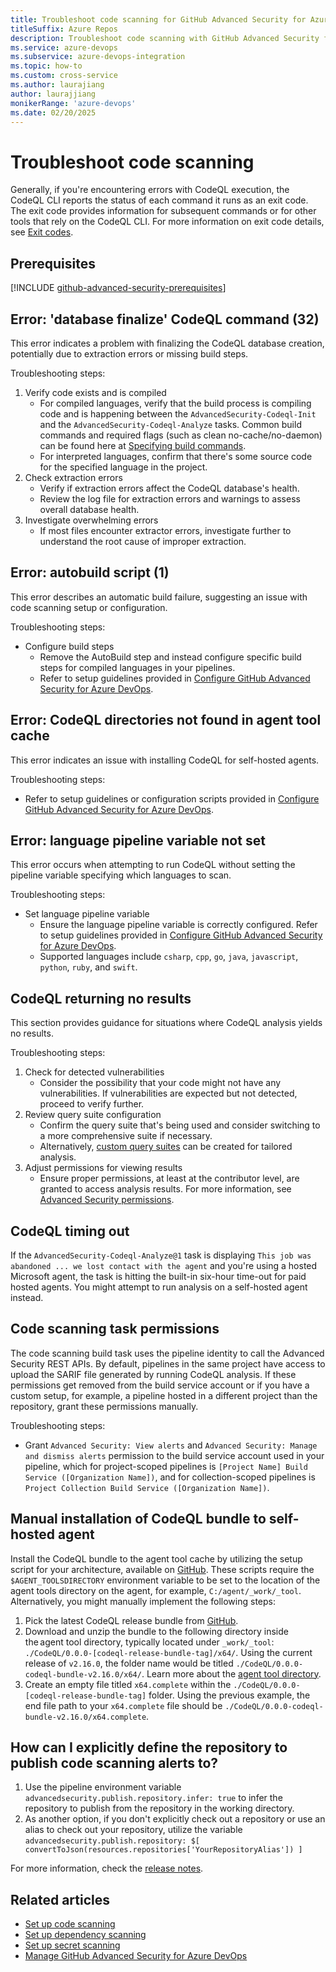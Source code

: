 ```yaml
---
title: Troubleshoot code scanning for GitHub Advanced Security for Azure DevOps 
titleSuffix: Azure Repos
description: Troubleshoot code scanning with GitHub Advanced Security for Azure DevOps.
ms.service: azure-devops
ms.subservice: azure-devops-integration
ms.topic: how-to 
ms.custom: cross-service
ms.author: laurajiang
author: laurajjiang
monikerRange: 'azure-devops'
ms.date: 02/20/2025
---
```


# Troubleshoot code scanning 

Generally, if you're encountering errors with CodeQL execution, the CodeQL CLI reports the status of each command it runs as an exit code. The exit code provides information for subsequent commands or for other tools that rely on the CodeQL CLI. For more information on exit code details, see [Exit codes](https://docs.github.com/en/code-security/codeql-cli/using-the-advanced-functionality-of-the-codeql-cli/exit-codes). 

## Prerequisites

[!INCLUDE [github-advanced-security-prerequisites](includes/github-advanced-security-prerequisites.md)]

## Error: 'database finalize' CodeQL command (32) 
This error indicates a problem with finalizing the CodeQL database creation, potentially due to extraction errors or missing build steps.

Troubleshooting steps:
1. Verify code exists and is compiled
   * For compiled languages, verify that the build process is compiling code and is happening between the `AdvancedSecurity-Codeql-Init` and the `AdvancedSecurity-Codeql-Analyze` tasks. Common build commands and required flags (such as clean no-cache/no-daemon) can be found here at [Specifying build commands](https://docs.github.com/en/code-security/codeql-cli/getting-started-with-the-codeql-cli/preparing-your-code-for-codeql-analysis#specifying-build-commands).
   * For interpreted languages, confirm that there's some source code for the specified language in the project.
1. Check extraction errors
   * Verify if extraction errors affect the CodeQL database's health.
   * Review the log file for extraction errors and warnings to assess overall database health.
1. Investigate overwhelming errors
   * If most files encounter extractor errors, investigate further to understand the root cause of improper extraction.
  
## Error: autobuild script (1) 
This error describes an automatic build failure, suggesting an issue with code scanning setup or configuration. 

Troubleshooting steps:
* Configure build steps
   * Remove the AutoBuild step and instead configure specific build steps for compiled languages in your pipelines.
   * Refer to setup guidelines provided in [Configure GitHub Advanced Security for Azure DevOps](configure-github-advanced-security-features.md#set-up-code-scanning).

## Error: CodeQL directories not found in agent tool cache 
This error indicates an issue with installing CodeQL for self-hosted agents. 

Troubleshooting steps: 

* Refer to setup guidelines or configuration scripts provided in [Configure GitHub Advanced Security for Azure DevOps](configure-github-advanced-security-features.md#extra-prerequisites-for-self-hosted-agents).

## Error: language pipeline variable not set
This error occurs when attempting to run CodeQL without setting the pipeline variable specifying which languages to scan.

Troubleshooting steps:

* Set language pipeline variable
   * Ensure the language pipeline variable is correctly configured. Refer to setup guidelines provided in [Configure GitHub Advanced Security for Azure DevOps](configure-github-advanced-security-features.md#set-up-code-scanning).
   * Supported languages include `csharp`, `cpp`, `go`, `java`, `javascript`, `python`, `ruby`, and `swift`.
  
## CodeQL returning no results
This section provides guidance for situations where CodeQL analysis yields no results.

Troubleshooting steps:
1. Check for detected vulnerabilities
   * Consider the possibility that your code might not have any vulnerabilities. If vulnerabilities are expected but not detected, proceed to verify further.
1. Review query suite configuration
   * Confirm the query suite that's being used and consider switching to a more comprehensive suite if necessary.
   * Alternatively, [custom query suites](github-advanced-security-code-scanning-queries.md#use-custom-queries-with-codeql) can be created for tailored analysis. 
1. Adjust permissions for viewing results
   * Ensure proper permissions, at least at the contributor level, are granted to access analysis results. For more information, see [Advanced Security permissions](./github-advanced-security-permissions.md).

## CodeQL timing out
If the `AdvancedSecurity-Codeql-Analyze@1` task is displaying `This job was abandoned ... we lost contact with the agent` and you're using a hosted Microsoft agent, the task is hitting the built-in six-hour time-out for paid hosted agents. You might attempt to run analysis on a self-hosted agent instead. 

## Code scanning task permissions
The code scanning build task uses the pipeline identity to call the Advanced Security REST APIs. By default, pipelines in the same project have access to upload the SARIF file generated by running CodeQL analysis. If these permissions get removed from the build service account or if you have a custom setup, for example, a pipeline hosted in a different project than the repository, grant these permissions manually.

Troubleshooting steps:

* Grant `Advanced Security: View alerts` and `Advanced Security: Manage and dismiss alerts` permission to the build service account used in your pipeline, which for project-scoped pipelines is `[Project Name] Build Service ([Organization Name])`, and for collection-scoped pipelines is `Project Collection Build Service ([Organization Name])`.

## Manual installation of CodeQL bundle to self-hosted agent 
Install the CodeQL bundle to the agent tool cache by utilizing the setup script for your architecture, available on [GitHub](https://github.com/microsoft/GHAzDO-Resources/tree/main/src/agent-setup). These scripts require the
`$AGENT_TOOLSDIRECTORY` environment variable to be set to the location of the agent tools directory on the agent, for example, `C:/agent/_work/_tool`. Alternatively, you might manually implement the following steps: 
1.	Pick the latest CodeQL release bundle from [GitHub](https://github.com/github/codeql-action/releases). 
1.	Download and unzip the bundle to the following directory inside the agent tool directory, typically located under `_work/_tool`: `./CodeQL/0.0.0-[codeql-release-bundle-tag]/x64/`. Using the current release of `v2.16.0`, the folder name would be titled `./CodeQL/0.0.0-codeql-bundle-v2.16.0/x64/`. Learn more about the [agent tool directory](https://github.com/microsoft/azure-pipelines-tool-lib/blob/master/docs/overview.md#tool-cache). 
1.	Create an empty file titled `x64.complete` within the `./CodeQL/0.0.0-[codeql-release-bundle-tag]` folder. Using the previous example, the end file path to your `x64.complete` file should be `./CodeQL/0.0.0-codeql-bundle-v2.16.0/x64.complete`.

## How can I explicitly define the repository to publish code scanning alerts to?
1.   Use the pipeline environment variable `advancedsecurity.publish.repository.infer: true` to infer the repository to publish from the repository in the working directory.
2.   As another option, if you don't explicitly check out a repository or use an alias to check out your repository, utilize the variable `advancedsecurity.publish.repository: $[ convertToJson(resources.repositories['YourRepositoryAlias']) ]` 

For more information, check the [release notes](https://learn.microsoft.com/azure/devops/release-notes/2025/ghazdo/sprint-253-update#multi-repository-publishing-scenarios-supported-for-github-advanced-security-for-azure-devops).


## Related articles

- [Set up code scanning](github-advanced-security-code-scanning.md)
- [Set up dependency scanning](github-advanced-security-dependency-scanning.md)
- [Set up secret scanning](github-advanced-security-secret-scanning.md)
- [Manage GitHub Advanced Security for Azure DevOps](github-advanced-security-permissions.md)
